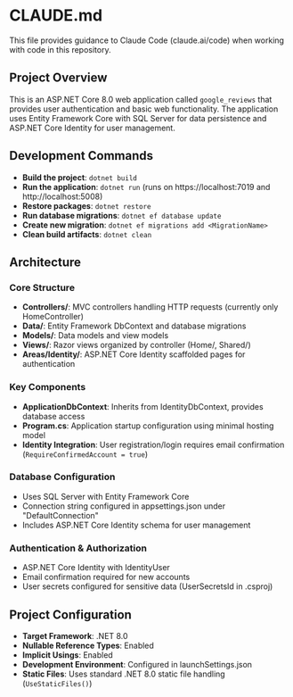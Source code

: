 # CLAUDE.md

This file provides guidance to Claude Code (claude.ai/code) when working with code in this repository.

## Project Overview

This is an ASP.NET Core 8.0 web application called `google_reviews` that provides user authentication and basic web functionality. The application uses Entity Framework Core with SQL Server for data persistence and ASP.NET Core Identity for user management.

## Development Commands

- **Build the project**: `dotnet build`
- **Run the application**: `dotnet run` (runs on https://localhost:7019 and http://localhost:5008)
- **Restore packages**: `dotnet restore`
- **Run database migrations**: `dotnet ef database update`
- **Create new migration**: `dotnet ef migrations add <MigrationName>`
- **Clean build artifacts**: `dotnet clean`

## Architecture

### Core Structure
- **Controllers/**: MVC controllers handling HTTP requests (currently only HomeController)
- **Data/**: Entity Framework DbContext and database migrations
- **Models/**: Data models and view models
- **Views/**: Razor views organized by controller (Home/, Shared/)
- **Areas/Identity/**: ASP.NET Core Identity scaffolded pages for authentication

### Key Components
- **ApplicationDbContext**: Inherits from IdentityDbContext, provides database access
- **Program.cs**: Application startup configuration using minimal hosting model
- **Identity Integration**: User registration/login requires email confirmation (`RequireConfirmedAccount = true`)

### Database Configuration
- Uses SQL Server with Entity Framework Core
- Connection string configured in appsettings.json under "DefaultConnection"
- Includes ASP.NET Core Identity schema for user management

### Authentication & Authorization
- ASP.NET Core Identity with IdentityUser
- Email confirmation required for new accounts
- User secrets configured for sensitive data (UserSecretsId in .csproj)

## Project Configuration

- **Target Framework**: .NET 8.0
- **Nullable Reference Types**: Enabled
- **Implicit Usings**: Enabled
- **Development Environment**: Configured in launchSettings.json
- **Static Files**: Uses standard .NET 8.0 static file handling (`UseStaticFiles()`)